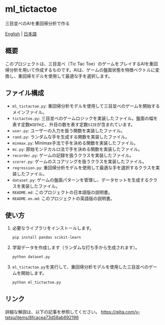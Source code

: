# ml_tictactoe
三目並べのAIを重回帰分析で作る

[English](README.en.md) | [日本語](README.md)

## 概要
このプロジェクトは、三目並べ（Tic Tac Toe）のゲームをプレイするAIを重回帰分析を用いて作成するものです。AIは、ゲームの盤面状態を特徴ベクトルに変換し、重回帰モデルを使用して最適な手を選択します。

## ファイル構成
- `ml_tictactoe.py`: 重回帰分析モデルを使用して三目並べのゲームを開始するメインファイル。
- `tictactoe.py`: 三目並べのゲームロジックを実装したファイル。盤面の幅を表す定数`WIDTH`と、升目の数を表す定数`SIZE`が含まれています。
- `user.py`: ユーザーの入力を扱う関数を実装したファイル。
- `rand.py`: ランダムな手を生成する関数を実装したファイル。
- `minmax.py`: Minimax手法で手を決める関数を実装したファイル。
- `mc.py`: 原始モンテカルロ法で手を決める関数を実装したファイル。
- `recorder.py`: ゲームの記録を扱うクラスを実装したファイル。
- `scorer.py`: ゲームのスコアリングを扱うクラスを実装したファイル。
- `regression.py`: 重回帰分析モデルを使用して最適な手を選択するクラスを実装したファイル。
- `dataset.py`: ゲームの盤面パターンを管理し、データセットを生成するクラスを実装したファイル。
- `README.md`: このプロジェクトの日本語版の説明書。
- `README.en.md`: このプロジェクトの英語版の説明書。

## 使い方
1. 必要なライブラリをインストールします。
    ```sh
    pip install pandas scikit-learn
    ```

2. 学習データを作成します（ランダムな打ち手から生成されます）。
    ```sh
    python dataset.py
    ```

3. `ml_tictactoe.py`を実行して、重回帰分析モデルを使用した三目並べのゲームを開始します。
    ```sh
    python ml_tictactoe.py
    ```

## リンク
詳細な解説は、以下の記事を参照してください。
https://qiita.com/y-tetsu/items/8fcacea73d58ab692196
